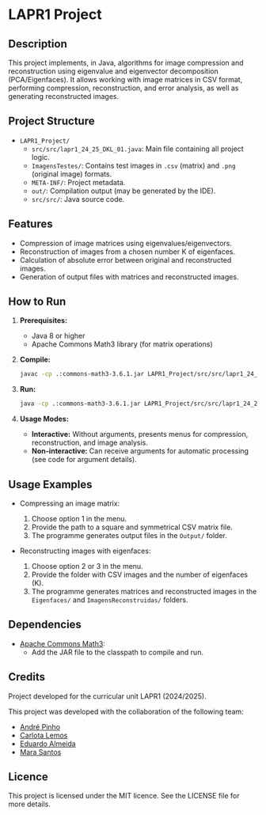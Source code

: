 # LAPR1 Project

## Description

This project implements, in Java, algorithms for image compression and reconstruction using eigenvalue and eigenvector decomposition (PCA/Eigenfaces). It allows working with image matrices in CSV format, performing compression, reconstruction, and error analysis, as well as generating reconstructed images.

## Project Structure

- `LAPR1_Project/`
  - `src/src/lapr1_24_25_DKL_01.java`: Main file containing all project logic.
  - `ImagensTestes/`: Contains test images in `.csv` (matrix) and `.png` (original image) formats.
  - `META-INF/`: Project metadata.
  - `out/`: Compilation output (may be generated by the IDE).
  - `src/src/`: Java source code.

## Features

- Compression of image matrices using eigenvalues/eigenvectors.
- Reconstruction of images from a chosen number K of eigenfaces.
- Calculation of absolute error between original and reconstructed images.
- Generation of output files with matrices and reconstructed images.

## How to Run

1. **Prerequisites:**
   - Java 8 or higher
   - Apache Commons Math3 library (for matrix operations)

2. **Compile:**
   ```bash
   javac -cp .:commons-math3-3.6.1.jar LAPR1_Project/src/src/lapr1_24_25_DKL_01.java
   ```

3. **Run:**
   ```bash
   java -cp .:commons-math3-3.6.1.jar LAPR1_Project/src/src/lapr1_24_25_DKL_01
   ```

4. **Usage Modes:**
   - **Interactive:** Without arguments, presents menus for compression, reconstruction, and image analysis.
   - **Non-interactive:** Can receive arguments for automatic processing (see code for argument details).

## Usage Examples

- Compressing an image matrix:
  1. Choose option 1 in the menu.
  2. Provide the path to a square and symmetrical CSV matrix file.
  3. The programme generates output files in the `Output/` folder.

- Reconstructing images with eigenfaces:
  1. Choose option 2 or 3 in the menu.
  2. Provide the folder with CSV images and the number of eigenfaces (K).
  3. The programme generates matrices and reconstructed images in the `Eigenfaces/` and `ImagensReconstruidas/` folders.

## Dependencies

- [Apache Commons Math3](https://commons.apache.org/proper/commons-math/):
  - Add the JAR file to the classpath to compile and run.

## Credits

Project developed for the curricular unit LAPR1 (2024/2025).

This project was developed with the collaboration of the following team:
- [André Pinho](https://github.com/AndreSiPinho)  
- [Carlota Lemos](https://github.com/1241330) 
- [Eduardo Almeida](https://github.com/EduardoAlmeida-1241418)  
- [Mara Santos](https://github.com/1241452)


## Licence

This project is licensed under the MIT licence. See the LICENSE file for more details.
